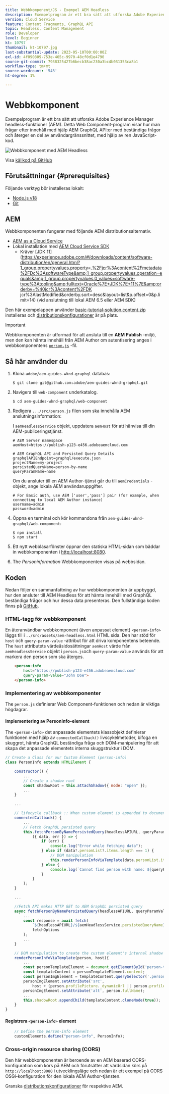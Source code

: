```yaml
---
title: Webbkomponent/JS - Exempel AEM Headless
description: Exempelprogram är ett bra sätt att utforska Adobe Experience Manager headless-funktioner (AEM). Den här webbkomponenten/JS-applikationen visar hur du ställer frågor till innehåll med hjälp AEM GraphQL API:er med beständiga frågor.
version: Cloud Service
feature: Content Fragments, GraphQL API
topic: Headless, Content Management
role: Developer
level: Beginner
kt: 10797
thumbnail: kt-10797.jpg
last-substantial-update: 2023-05-10T00:00:00Z
exl-id: 4f090809-753e-465c-9970-48cf0d1e4790
source-git-commit: 7938325427b6becb38ac230a3bc4b031353ca8b1
workflow-type: tm+mt
source-wordcount: '543'
ht-degree: 1%

---
```


# Webbkomponent

Exempelprogram är ett bra sätt att utforska Adobe Experience Manager headless-funktioner (AEM). Detta Web Component-program visar hur man frågar efter innehåll med hjälp AEM GraphQL API:er med beständiga frågor och återger en del av användargränssnittet, med hjälp av ren JavaScript-kod.

![Webbkomponent med AEM Headless](./assets/web-component/web-component.png)

Visa [källkod på GitHub](https://github.com/adobe/aem-guides-wknd-graphql/tree/main/web-component)

## Förutsättningar {#prerequisites}

Följande verktyg bör installeras lokalt:

+ [Node.js v18](https://nodejs.org/en/)
+ [Git](https://git-scm.com/)

## AEM

Webbkomponenten fungerar med följande AEM distributionsalternativ.

+ [AEM as a Cloud Service](https://experienceleague.adobe.com/docs/experience-manager-cloud-service/content/implementing/deploying/overview.html)
+ Lokal installation med [AEM Cloud Service SDK](https://experienceleague.adobe.com/docs/experience-manager-learn/cloud-service/local-development-environment-set-up/overview.html)
   + Kräver [JDK 11](https://experience.adobe.com/#/downloads/content/software-distribution/en/general.html?1_group.propertyvalues.property=.%2Fjcr%3Acontent%2Fmetadata%2FDc%3AsoftwareType&amp;1_group.propertyvalues.operation=equals&amp;1_group.propertyvalues.0_values=software-type%3Atooling&amp;fulltext=Oracle%7E+JDK%7E+11%7E&amp;orderby=%40jcr%3Acontent%2FDK jcr%3AlastModified&amp;orderby.sort=desc&amp;layout=list&amp;p.offset=0&amp;p.limit=14) (vid anslutning till lokal AEM 6.5 eller AEM SDK)

Den här exempelappen använder [basic-tutorial-solution.content.zip](../multi-step/assets/explore-graphql-api/basic-tutorial-solution.content.zip) installeras och [distributionskonfigurationer](../deployment/web-component.md) är på plats.


>[!IMPORTANT]
>
>Webbkomponenten är utformad för att ansluta till en __AEM Publish__ -miljö, men den kan hämta innehåll från AEM Author om autentisering anges i webbkomponentens [`person.js`](https://github.com/adobe/aem-guides-wknd-graphql/blob/main/web-component/src/person.js#L11) -fil.

## Så här använder du

1. Klona `adobe/aem-guides-wknd-graphql` databas:

   ```shell
   $ git clone git@github.com:adobe/aem-guides-wknd-graphql.git
   ```

1. Navigera till `web-component` underkatalog.

   ```shell
   $ cd aem-guides-wknd-graphql/web-component
   ```

1. Redigera `.../src/person.js` filen som ska innehålla AEM anslutningsinformation:

   I `aemHeadlessService` objekt, uppdatera `aemHost` för att hänvisa till din AEM-publiceringstjänst.

   ```plain
   # AEM Server namespace
   aemHost=https://publish-p123-e456.adobeaemcloud.com
   
   # AEM GraphQL API and Persisted Query Details
   graphqlAPIEndpoint=graphql/execute.json
   projectName=my-project
   persistedQueryName=person-by-name
   queryParamName=name
   ```

   Om du ansluter till en AEM Author-tjänst går du till `aemCredentials` -objekt, ange lokala AEM användaruppgifter.

   ```plain
   # For Basic auth, use AEM ['user','pass'] pair (for example, when connecting to local AEM Author instance)
   username=admin
   password=admin
   ```

1. Öppna en terminal och kör kommandona från `aem-guides-wknd-graphql/web-component`:

   ```shell
   $ npm install
   $ npm start
   ```

1. Ett nytt webbläsarfönster öppnar den statiska HTML-sidan som bäddar in webbkomponenten i [http://localhost:8080](http://localhost:8080).
1. The _Personinformation_ Webbkomponenten visas på webbsidan.

## Koden

Nedan följer en sammanfattning av hur webbkomponenten är uppbyggd, hur den ansluter till AEM Headless för att hämta innehåll med GraphQL beständiga frågor och hur dessa data presenteras. Den fullständiga koden finns på [GitHub](https://github.com/adobe/aem-guides-wknd-graphql/tree/main/web-component).

### HTML-tagg för webbkomponent

En återanvändbar webbkomponent (även anpassat element) `<person-info>` läggs till i `../src/assets/aem-headless.html` HTML sida. Den har stöd för `host` och `query-param-value` -attribut för att driva komponentens beteende. The `host` attributets värdeåsidosättningar `aemHost` värde från `aemHeadlessService` objekt i `person.js`och `query-param-value` används för att markera den person som ska återges.

```html
    <person-info 
        host="https://publish-p123-e456.adobeaemcloud.com"
        query-param-value="John Doe">
    </person-info>
```

### Implementering av webbkomponenter

The `person.js` definierar Web Component-funktionen och nedan är viktiga högdagrar.

#### Implementering av PersonInfo-element

The `<person-info>` det anpassade elementets klassobjekt definierar funktionen med hjälp av `connectedCallback()` livscykelmetoder, bifoga en skuggrot, hämta GraphQL beständiga fråga och DOM-manipulering för att skapa det anpassade elementets interna skuggstruktur i DOM.

```javascript
// Create a Class for our Custom Element (person-info)
class PersonInfo extends HTMLElement {

    constructor() {
        ...
        // Create a shadow root
        const shadowRoot = this.attachShadow({ mode: "open" });
        ...
    }

    ...

    // lifecycle callback :: When custom element is appended to document
    connectedCallback() {
        ...
        // Fetch GraphQL persisted query
        this.fetchPersonByNamePersistedQuery(headlessAPIURL, queryParamValue).then(
            ({ data, err }) => {
                if (err) {
                    console.log("Error while fetching data");
                } else if (data?.personList?.items.length === 1) {
                    // DOM manipulation
                    this.renderPersonInfoViaTemplate(data.personList.items[0], host);
                } else {
                    console.log(`Cannot find person with name: ${queryParamValue}`);
                }
            }
        );
    }

    ...

    //Fetch API makes HTTP GET to AEM GraphQL persisted query
    async fetchPersonByNamePersistedQuery(headlessAPIURL, queryParamValue) {
        ...
        const response = await fetch(
            `${headlessAPIURL}/${aemHeadlessService.persistedQueryName}${encodedParam}`,
            fetchOptions
        );
        ...
    }

    // DOM manipulation to create the custom element's internal shadow DOM structure
    renderPersonInfoViaTemplate(person, host){
        ...
        const personTemplateElement = document.getElementById('person-template');
        const templateContent = personTemplateElement.content;
        const personImgElement = templateContent.querySelector('.person_image');
        personImgElement.setAttribute('src',
            host + (person.profilePicture._dynamicUrl || person.profilePicture._path));
        personImgElement.setAttribute('alt', person.fullName);
        ...
        this.shadowRoot.appendChild(templateContent.cloneNode(true));
    }
}
```

#### Registrera `<person-info>` element

```javascript
    // Define the person-info element
    customElements.define("person-info", PersonInfo);
```

### Cross-origin resource sharing (CORS)

Den här webbkomponenten är beroende av en AEM baserad CORS-konfiguration som körs på AEM och förutsätter att värdsidan körs på `http://localhost:8080` i utvecklingsläge och nedan är ett exempel på CORS OSGi-konfiguration för den lokala AEM Author-tjänsten.

Granska [distributionskonfigurationer](../deployment/web-component.md) för respektive AEM.
